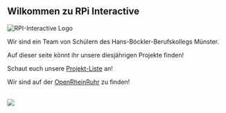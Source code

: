 ## Wilkommen zu RPi Interactive

![RPI-Interactive Logo](https://sk-cdn.net/websites/rpi-interactive/logo.png)

<!-- We are a team of students of the Hans-Böckler Vocational College Münster. -->
Wir sind ein Team von Schülern des Hans-Böckler-Berufskollegs Münster.

<!-- On this page you will be able to find our projects of this year! -->
Auf dieser seite könnt ihr unsere diesjährigen Projekte finden!

<!-- Take a look at our [project list](/projects)! -->
Schaut euch unsere [Projekt-Liste](/projects) an!

<!-- Find us at <a href="https://openrheinruhr.de/" alt="OpenRheinRuhr - Ein Pott voll Software">OpenRheinRuhr</a> -->
Wir sind auf der <a href="https://openrheinruhr.de/" alt="OpenRheinRuhr - Ein Pott voll Software">OpenRheinRuhr</a> zu finden!

<br>

<a href="http://openrheinruhr.de/" alt="OpenRheinRuhr - Ein Pott voll Software">
<img src="https://camo.githubusercontent.com/140a4308a88c456cd82b1bf219a7639c1610fe40/687474703a2f2f6f70656e726865696e727568722e64652f696d616765732f636f756e74646f776e2e706e67" />
</a>

